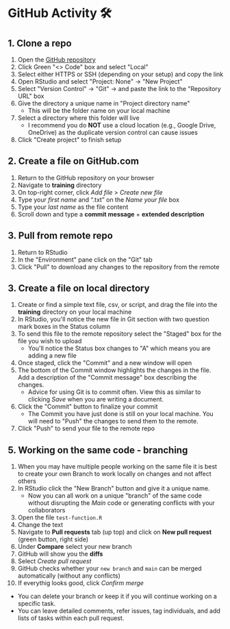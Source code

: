 # GitHub Activity 🛠️

## 1. Clone a repo

1.  Open the [GitHub repository](https://github.com/Metal-subsidy-stress/github-playground)
2.  Click Green "\<\> Code" box and select "Local"
3.  Select either HTTPS or SSH (depending on your setup) and copy the link
4.  Open RStudio and select "Project: None" -\> "New Project"
5.  Select "Version Control" -\> "Git" -\> and paste the link to the "Repository URL" box
6.  Give the directory a unique name in "Project directory name"
    -   This will be the folder name on your local machine
7.  Select a directory where this folder will live
    -   I recommend you do **NOT** use a cloud location (e.g., Google Drive, OneDrive) as the duplicate version control can cause issues
8.  Click "Create project" to finish setup

## 2. Create a file on GitHub.com

1.  Return to the GitHub repository on your browser
2.  Navigate to **training** directory
3.  On top-right corner, click *Add file* \> *Create new file*
4.  Type your *first name* and “.txt” on the *Name your file* box
5.  Type your *last name* as the file content
6.  Scroll down and type a **commit message** + **extended description**

## 3. Pull from remote repo

1.  Return to RStudio
2.  In the "Environment" pane click on the "Git" tab
3.  Click "Pull" to download any changes to the repository from the remote

## 3. Create a file on local directory

1.  Create or find a simple text file, csv, or script, and drag the file into the **training** directory on your local machine
2.  In RStudio, you'll notice the new file in Git section with two question mark boxes in the Status column
3.  To send this file to the remote repository select the "Staged" box for the file you wish to upload
    -   You'll notice the Status box changes to "A" which means you are adding a new file
4.  Once staged, click the "Commit" and a new window will open
5.  The bottom of the Commit window highlights the changes in the file. Add a description of the "Commit message" box describing the changes.
    -   Advice for using Git is to commit often. View this as similar to clicking *Save* when you are writing a document.
6.  Click the "Commit" button to finalize your commit
    -   The Commit you have just done is still on your local machine. You will need to "Push" the changes to send them to the remote.
7.  Click "Push" to send your file to the remote repo

## 5. Working on the same code - branching

1.  When you may have multiple people working on the same file it is best to create your own Branch to work locally on changes and not affect others
2.  In RStudio click the "New Branch" button and give it a unique name.
    -   Now you can all work on a unique "branch" of the same code without disrupting the *Main* code or generating conflicts with your collaborators
3.  Open the file `test-function.R`
4.  Change the text
5.  Navigate to **Pull requests** tab (up top) and click on **New pull request** (green button, right side)
6.  Under **Compare** select your new branch
7.  GitHub will show you the **diffs**
8.  Select *Create pull request*
9.  GitHub checks whether your `new branch` and `main` can be merged automatically (without any conflicts)
10. If everythig looks good, click *Confirm merge*

-   You can delete your branch or keep it if you will continue working on a specific task.
-   You can leave detailed comments, refer issues, tag individuals, and add lists of tasks within each pull request.
